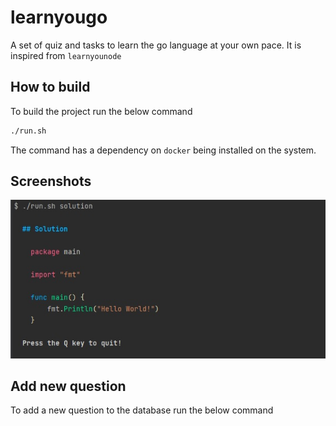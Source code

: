 # learnyougo

A set of quiz and tasks to learn the go language at your own pace. It is inspired from `learnyounode`

## How to build

To build the project run the below command

```bash
./run.sh
```

The command has a dependency on `docker` being installed on the system.

## Screenshots

![Solution](./assets/images/solution.jpg)

## Add new question

To add a new question to the database run the below command